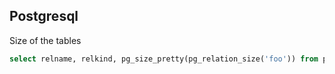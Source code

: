 ## Postgresql

Size of the tables

```sql
select relname, relkind, pg_size_pretty(pg_relation_size('foo')) from pg_class
```

